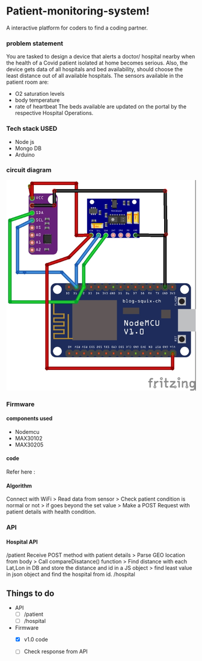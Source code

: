 
# Patient-monitoring-system!

A interactive platform for coders to find a coding partner. 
### problem statement
You are tasked to design a device that alerts a doctor/ hospital nearby when the health of a Covid patient isolated at home becomes serious. Also, the device gets data of all hospitals and bed availability, should choose the least distance out of all available hospitals.
The sensors available in the patient room are:
-   O2 saturation levels
-   body temperature
-   rate of heartbeat
The beds available are updated on the portal by the respective Hospital Operations.

### Tech stack USED 
 - Node js 
 - Mongo DB
 - Arduino

### circuit diagram
![circuit diagram](https://github.com/rafitc/patient-monitoring/blob/main/circuit/circuit.jpg)

### Firmware 
#### components used
- Nodemcu 
- MAX30102
- MAX30205
#### code 
Refer here :
#### Algorithm
Connect with WiFi > Read data from sensor > Check patient condition is normal or not > if goes beyond the set value > Make a POST Request with patient details with health condition. 

### API
#### Hospital API
/patient 
	Receive POST method with patient details > Parse GEO location from body > Call compareDisatance() function > Find distance with each Lat,Lon in DB and store the distance and id in a JS object > find least value in json object and find the hospital from id. 
/hospital 
 
## Things to do
  - API
    - [ ] /patient 
    - [ ] /hospital
- Firmware
    - [x] v1.0 code
    - [ ]  Check response from API
    

